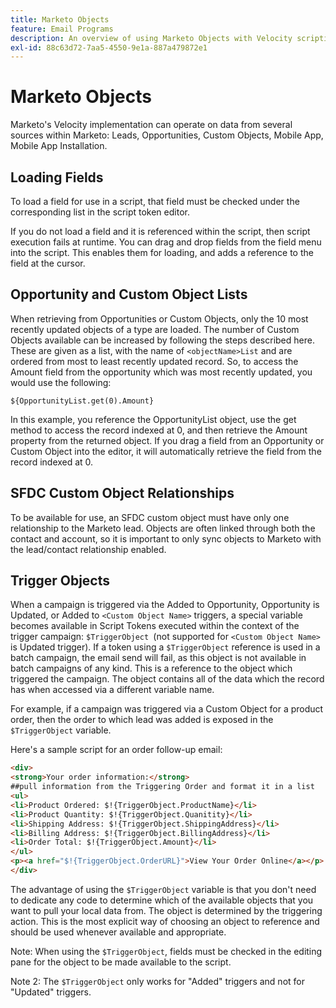 ```yaml
---
title: Marketo Objects
feature: Email Programs
description: An overview of using Marketo Objects with Velocity scripting
exl-id: 88c63d72-7aa5-4550-9e1a-887a479872e1
---
```

# Marketo Objects

Marketo's Velocity implementation can operate on data from several sources within Marketo: Leads, Opportunities, Custom Objects, Mobile App, Mobile App Installation.

## Loading Fields

To load a field for use in a script, that field must be checked under the corresponding list in the script token editor.

If you do not load a field and it is referenced within the script, then script execution fails at runtime. You can drag and drop fields from the field menu into the script. This enables them for loading, and adds a reference to the field at the cursor.

## Opportunity and Custom Object Lists

When retrieving from Opportunities or Custom Objects, only the 10 most recently updated objects of a type are loaded. The number of Custom Objects available can be increased by following the steps described here. These are given as a list, with the name of `<objectName>List` and are ordered from most to least recently updated record. So, to access the Amount field from the opportunity which was most recently updated, you would use the following:

`${OpportunityList.get(0).Amount}`

In this example, you reference the OpportunityList object, use the get method to access the record indexed at 0, and then retrieve the Amount property from the returned object. If you drag a field from an Opportunity or Custom Object into the editor, it will automatically retrieve the field from the record indexed at 0.

## SFDC Custom Object Relationships

To be available for use, an SFDC custom object must have only one relationship to the Marketo lead. Objects are often linked through both the contact and account, so it is important to only sync objects to Marketo with the lead/contact relationship enabled.

## Trigger Objects

When a campaign is triggered via the Added to Opportunity, Opportunity is Updated, or Added to `<Custom Object Name>` triggers, a special variable becomes available in Script Tokens executed within the context of the trigger campaign: `$TriggerObject `(not supported for `<Custom Object Name>` is Updated trigger).  If a token using a `$TriggerObject` reference is used in a batch campaign, the email send will fail, as this object is not available in batch campaigns of any kind.  This is a reference to the object which triggered the campaign. The object contains all of the data which the record has when accessed via a different variable name.

For example, if a campaign was triggered via a Custom Object for a product order, then the order to which lead was added is exposed in the `$TriggerObject` variable. 

Here's a sample script for an order follow-up email:

```html
<div>
<strong>Your order information:</strong>
##pull information from the Triggering Order and format it in a list
<ul>
<li>Product Ordered: $!{TriggerObject.ProductName}</li>
<li>Product Quantity: $!{TriggerObject.Quanitity}</li>
<li>Shipping Address: $!{TriggerObject.ShippingAddress}</li>
<li>Billing Address: $!{TriggerObject.BillingAddress}</li>
<li>Order Total: $!{TriggerObject.Amount}</li>
</ul>
<p><a href="$!{TriggerObject.OrderURL}">View Your Order Online</a></p>
</div>
```

The advantage of using the `$TriggerObject` variable is that you don't need to dedicate any code to determine which of the available objects that you want to pull your local data from.  The object is determined by the triggering action. This is the most explicit way of choosing an object to reference and should be used whenever available and appropriate.

Note: When using the `$TriggerObject`, fields must be checked in the editing pane for the object to be made available to the script.

Note 2: The `$TriggerObject` only works for "Added" triggers and not for "Updated" triggers.
